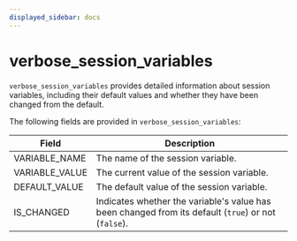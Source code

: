 ```yaml
---
displayed_sidebar: docs
---
```


# verbose_session_variables

`verbose_session_variables` provides detailed information about session variables, including their default values and whether they have been changed from the default.

The following fields are provided in `verbose_session_variables`:

| **Field**       | **Description**                                              |
| --------------- | ------------------------------------------------------------ |
| VARIABLE_NAME   | The name of the session variable.                            |
| VARIABLE_VALUE  | The current value of the session variable.                   |
| DEFAULT_VALUE   | The default value of the session variable.                   |
| IS_CHANGED      | Indicates whether the variable's value has been changed from its default (`true`) or not (`false`). |
